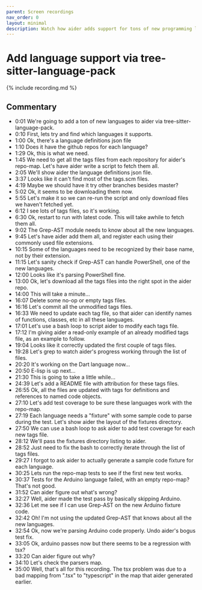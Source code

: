 ```yaml
---
parent: Screen recordings
nav_order: 0
layout: minimal
description: Watch how aider adds support for tons of new programming languages by integrating with tree-sitter-language-pack. Demonstrates using aider to script downloading a collection of files, and using ad-hoc bash scripts to have aider modify a collection of files.
---
```


# Add language support via tree-sitter-language-pack

<script>
const recording_id = "tree-sitter-language-pack";
const recording_url = "https://gist.githubusercontent.com/paul-gauthier/a990333449b09e2793088a45eb1587f4/raw/364124781cca282907ccdc7567cdfc588a9b438b/tmp.redacted.cast";
</script>

{% include recording.md %}


## Commentary

- 0:01 We're going to add a ton of new languages to aider via tree-sitter-language-pack.
- 0:10 First, lets try and find which languages it supports.
- 1:00 Ok, there's a language definitions json file
- 1:10 Does it have the github repos for each language?
- 1:29 Ok, this is what we need.
- 1:45 We need to get all the tags files from each repository for aider's repo-map. Let's have aider write a script to fetch them all.
- 2:05 We'll show aider the language definitions json file.
- 3:37 Looks like it can't find most of the tags.scm files.
- 4:19 Maybe we should have it try other branches besides master?
- 5:02 Ok, it seems to be downloading them now.
- 5:55 Let's make it so we can re-run the script and only download files we haven't fetched yet.
- 6:12 I see lots of tags files, so it's working.
- 6:30 Ok, restart to run with latest code. This will take awhile to fetch them all.
- 9:02 The Grep-AST module needs to know about all the new languages.
- 9:45 Let's have aider add them all, and register each using their commonly used file extensions.
- 10:15 Some of the languages need to be recognized by their base name, not by their extension.
- 11:15 Let's sanity check if Grep-AST can handle PowerShell, one of the new languages.
- 12:00 Looks like it's parsing PowerShell fine.
- 13:00 Ok, let's download all the tags files into the right spot in the aider repo.
- 14:00 This will take a minute...
- 16:07 Delete some no-op or empty tags files.
- 16:16 Let's commit all the unmodified tags files.
- 16:33 We need to update each tag file, so that aider can identify names of functions, classes, etc in all these languages.
- 17:01 Let's use a bash loop to script aider to modify each tags file.
- 17:12 I'm giving aider a read-only example of an already modified tags file, as an example to follow.
- 19:04 Looks like it correctly updated the first couple of tags files.
- 19:28 Let's grep to watch aider's progress working through the list of files.
- 20:20 It's working on the Dart language now...
- 20:50 E-lisp is up next...
- 21:30 This is going to take a little while...
- 24:39 Let's add a README file with attribution for these tags files.
- 26:55 Ok, all the files are updated with tags for definitions and references to named code objects.
- 27:10 Let's add test coverage to be sure these languages work with the repo-map.
- 27:19 Each language needs a "fixture" with some sample code to parse during the test. Let's show aider the layout of the fixtures directory.
- 27:50 We can use a bash loop to ask aider to add test coverage for each new tags file.
- 28:12 We'll pass the fixtures directory listing to aider.
- 28:52 Just need to fix the bash to correctly iterate through the list of tags files.
- 29:27 I forgot to ask aider to actually generate a sample code fixture for each language.
- 30:25 Lets run the repo-map tests to see if the first new test works.
- 30:37 Tests for the Arduino language failed, with an empty repo-map? That's not good.
- 31:52 Can aider figure out what's wrong?
- 32:27 Well, aider made the test pass by basically skipping Arduino.
- 32:36 Let me see if I can use Grep-AST on the new Arduino fixture code.
- 32:42 Oh! I'm not using the updated Grep-AST that knows about all the new languages.
- 32:54 Ok, now we're parsing Arduino code properly. Undo aider's bogus test fix.
- 33:05 Ok, arduino passes now but there seems to be a regression with tsx?
- 33:20 Can aider figure out why?
- 34:10 Let's check the parsers map.
- 35:00 Well, that's all for this recording. The tsx problem was due to a bad mapping from ".tsx" to "typescript" in the map that aider generated earlier.











